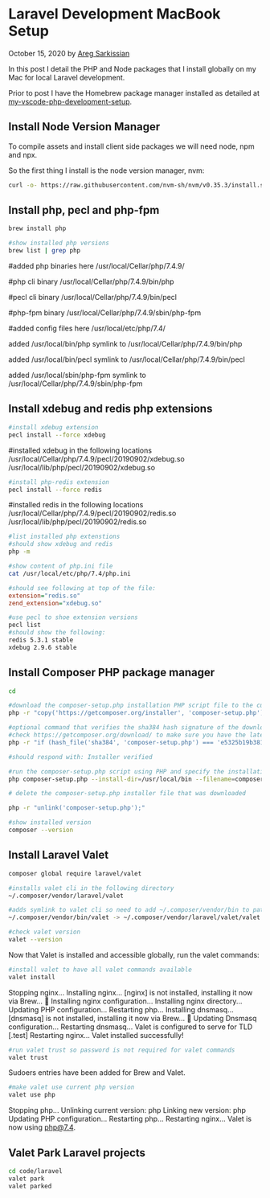 # Laravel Development MacBook Setup

October 15, 2020 by [Areg Sarkissian](https://aregsar.com/about)

In this post I detail the PHP and Node packages that I install globally on my Mac for local Laravel development.

Prior to post I have the Homebrew package manager installed as detailed at [my-vscode-php-development-setup](https://aregsar.com/blog/2020/my-vscode-php-development-setup).

## Install Node Version Manager

To compile assets and install client side packages we will need node, npm and npx.

So the first thing I install is the node version manager, nvm:

```bash
curl -o- https://raw.githubusercontent.com/nvm-sh/nvm/v0.35.3/install.sh | bash
```

## Install php, pecl and php-fpm

```bash
brew install php
```

```bash
#show installed php versions
brew list | grep php
```

#added php binaries here
/usr/local/Cellar/php/7.4.9/

#php cli binary
/usr/local/Cellar/php/7.4.9/bin/php

#pecl cli binary
/usr/local/Cellar/php/7.4.9/bin/pecl

#php-fpm binary
/usr/local/Cellar/php/7.4.9/sbin/php-fpm

#added config files here
/usr/local/etc/php/7.4/

added /usr/local/bin/php symlink to /usr/local/Cellar/php/7.4.9/bin/php

added /usr/local/bin/pecl symlink to /usr/local/Cellar/php/7.4.9/bin/pecl

added /usr/local/sbin/php-fpm symlink to /usr/local/Cellar/php/7.4.9/sbin/php-fpm

## Install xdebug and redis php extensions

```bash
#install xdebug extension
pecl install --force xdebug
```

#installed xdebug in the following locations
/usr/local/Cellar/php/7.4.9/pecl/20190902/xdebug.so
/usr/local/lib/php/pecl/20190902/xdebug.so

```bash
#install php-redis extension
pecl install --force redis
```

#installed redis in the following locations
/usr/local/Cellar/php/7.4.9/pecl/20190902/redis.so
/usr/local/lib/php/pecl/20190902/redis.so

```bash
#list installed php extenstions
#should show xdebug and redis
php -m
```

```bash
#show content of php.ini file
cat /usr/local/etc/php/7.4/php.ini
```

```ini
#should see following at top of the file:
extension="redis.so"
zend_extension="xdebug.so"
```

```bash
#use pecl to shoe extension versions
pecl list
#should show the following:
redis 5.3.1 stable
xdebug 2.9.6 stable
```

## Install Composer PHP package manager

```bash
cd

#download the composer-setup.php installation PHP script file to the current directory
php -r "copy('https://getcomposer.org/installer', 'composer-setup.php');"

#optional command that verifies the sha384 hash signature of the downloaded file.
#check https://getcomposer.org/download/ to make sure you have the latest hash value
php -r "if (hash_file('sha384', 'composer-setup.php') === 'e5325b19b381bfd88ce90a5ddb7823406b2a38cff6bb704b0acc289a09c8128d4a8ce2bbafcd1fcbdc38666422fe2806') { echo 'Installer verified'; } else { echo 'Installer corrupt'; unlink('composer-setup.php'); } echo PHP_EOL;"

#should respond with: Installer verified

#run the composer-setup.php script using PHP and specify the installation directory and file name of the composer binary
php composer-setup.php --install-dir=/usr/local/bin --filename=composer

# delete the composer-setup.php installer file that was downloaded

php -r "unlink('composer-setup.php');"

#show installed version
composer --version
```

## Install Laravel Valet

```bash
composer global require laravel/valet

#installs valet cli in the following directory
~/.composer/vendor/laravel/valet

#adds symlink to valet cli so need to add ~/.composer/vendor/bin to path
~/.composer/vendor/bin/valet -> ~/.composer/vendor/laravel/valet/valet

#check valet version
valet --version
```

Now that Valet is installed and accessible globally, run the valet commands:

```bash
#install valet to have all valet commands available
valet install
```

Stopping nginx...
Installing nginx...
[nginx] is not installed, installing it now via Brew... 🍻
Installing nginx configuration...
Installing nginx directory...
Updating PHP configuration...
Restarting php...
Installing dnsmasq...
[dnsmasq] is not installed, installing it now via Brew... 🍻
Updating Dnsmasq configuration...
Restarting dnsmasq...
Valet is configured to serve for TLD [.test]
Restarting nginx...
Valet installed successfully!

```bash
#run valet trust so password is not required for valet commands
valet trust
```

Sudoers entries have been added for Brew and Valet.

```bash
#make valet use current php version
valet use php
```

Stopping php...
Unlinking current version: php
Linking new version: php
Updating PHP configuration...
Restarting php...
Restarting nginx...
Valet is now using php@7.4.

## Valet Park Laravel projects

```bash
cd code/laravel
valet park
valet parked
```

